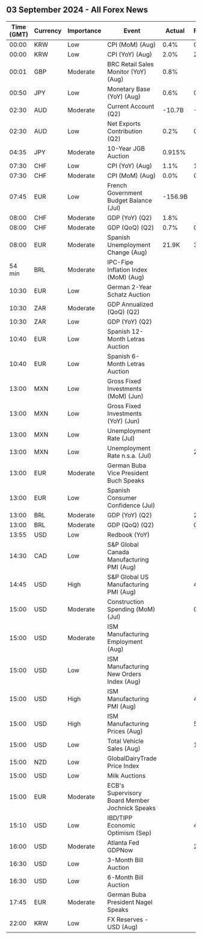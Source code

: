 ## 03 September 2024 - All Forex News

| Time (GMT) | Currency | Importance | Event | Actual | Forecast | Previous |
|------|----------|------------|-------|--------|----------|----------|
| 00:00 | KRW | Low | CPI (MoM) (Aug) | 0.4% | 0.3% | 0.3% |
| 00:00 | KRW | Low | CPI (YoY) (Aug) | 2.0% | 2.0% | 2.6% |
| 00:01 | GBP | Moderate | BRC Retail Sales Monitor (YoY) (Aug) | 0.8% |  | 0.3% |
| 00:50 | JPY | Low | Monetary Base (YoY) (Aug) | 0.6% | 0.6% | 1.2% |
| 02:30 | AUD | Moderate | Current Account (Q2) | -10.7B | -4.5B | -6.3B |
| 02:30 | AUD | Low | Net Exports Contribution (Q2) | 0.2% | 0.6% | -0.9% |
| 04:35 | JPY | Moderate | 10-Year JGB Auction | 0.915% |  | 0.926% |
| 07:30 | CHF | Low | CPI (YoY) (Aug) | 1.1% | 1.2% | 1.3% |
| 07:30 | CHF | Moderate | CPI (MoM) (Aug) | 0.0% | 0.1% | -0.2% |
| 07:45 | EUR | Low | French Government Budget Balance (Jul) | -156.9B |  | -103.5B |
| 08:00 | CHF | Moderate | GDP (YoY) (Q2) | 1.8% |  | 0.6% |
| 08:00 | CHF | Moderate | GDP (QoQ) (Q2) | 0.7% | 0.5% | 0.5% |
| 08:00 | EUR | Moderate | Spanish Unemployment Change (Aug) | 21.9K | 34.3K | -10.8K |
| 54 min | BRL | Moderate | IPC-Fipe Inflation Index (MoM) (Aug) |  |  | 0.06% |
| 10:30 | EUR | Low | German 2-Year Schatz Auction |  |  | 2.380% |
| 10:30 | ZAR | Moderate | GDP Annualized (QoQ) (Q2) |  |  | -0.1% |
| 10:30 | ZAR | Low | GDP (YoY) (Q2) |  |  | 0.5% |
| 10:40 | EUR | Low | Spanish 12-Month Letras Auction |  |  | 2.954% |
| 10:40 | EUR | Low | Spanish 6-Month Letras Auction |  |  | 3.252% |
| 13:00 | MXN | Low | Gross Fixed Investments (MoM) (Jun) |  |  | 0.70% |
| 13:00 | MXN | Low | Gross Fixed Investments (YoY) (Jun) |  |  | 6.00% |
| 13:00 | MXN | Low | Unemployment Rate (Jul) |  |  | 2.70% |
| 13:00 | MXN | Low | Unemployment Rate n.s.a. (Jul) |  | 2.90% | 2.80% |
| 13:00 | EUR | Moderate | German Buba Vice President Buch Speaks |  |  |  |
| 13:00 | EUR | Low | Spanish Consumer Confidence (Jul) |  |  | 88.4 |
| 13:00 | BRL | Moderate | GDP (YoY) (Q2) |  | 2.7% | 2.5% |
| 13:00 | BRL | Moderate | GDP (QoQ) (Q2) |  | 0.9% | 0.8% |
| 13:55 | USD | Low | Redbook (YoY) |  |  | 5.0% |
| 14:30 | CAD | Low | S&P Global Canada Manufacturing PMI (Aug) |  |  | 47.8 |
| 14:45 | USD | High | S&P Global US Manufacturing PMI (Aug) |  | 48.0 | 49.6 |
| 15:00 | USD | Moderate | Construction Spending (MoM) (Jul) |  | 0.1% | -0.3% |
| 15:00 | USD | Moderate | ISM Manufacturing Employment (Aug) |  |  | 43.4 |
| 15:00 | USD | Low | ISM Manufacturing New Orders Index (Aug) |  |  | 47.4 |
| 15:00 | USD | High | ISM Manufacturing PMI (Aug) |  | 47.5 | 46.8 |
| 15:00 | USD | High | ISM Manufacturing Prices (Aug) |  | 52.1 | 52.9 |
| 15:00 | USD | Low | Total Vehicle Sales (Aug) |  | 15.40M | 15.80M |
| 15:00 | NZD | Low | GlobalDairyTrade Price Index |  |  | 5.5% |
| 15:00 | USD | Low | Milk Auctions |  |  | 3,920.0 |
| 15:00 | EUR | Moderate | ECB's Supervisory Board Member Jochnick Speaks |  |  |  |
| 15:10 | USD | Low | IBD/TIPP Economic Optimism (Sep) |  | 46.2 | 44.5 |
| 16:00 | USD | Moderate | Atlanta Fed GDPNow |  | 2.5% | 2.5% |
| 16:30 | USD | Low | 3-Month Bill Auction |  |  | 4.980% |
| 16:30 | USD | Low | 6-Month Bill Auction |  |  | 4.685% |
| 17:45 | EUR | Moderate | German Buba President Nagel Speaks |  |  |  |
| 22:00 | KRW | Low | FX Reserves - USD (Aug) |  |  | 413.51B |
